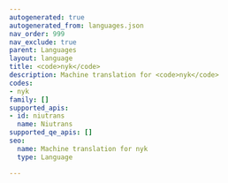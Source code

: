 ```yaml
---
autogenerated: true
autogenerated_from: languages.json
nav_order: 999
nav_exclude: true
parent: Languages
layout: language
title: <code>nyk</code>
description: Machine translation for <code>nyk</code>
codes:
- nyk
family: []
supported_apis:
- id: niutrans
  name: Niutrans
supported_qe_apis: []
seo:
  name: Machine translation for nyk
  type: Language

---
```


